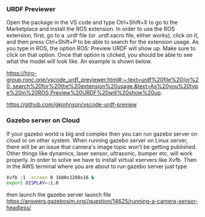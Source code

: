 ### URDF Previewer

Open the package in the VS code and type Ctrl+Shift+X to go to the Marketplace and install the ROS extension. 
In order to use the ROS extension, first, go to a .urdf file (or .urdf.xacro file, either works), click on it, and then press Ctrl+Shift+P to be able to search for the extension usage.
As you type in ROS, the option ROS: Preview URDF will show up. Make sure to click on that option.
Once that option is clicked, you should be able to see what the model will look like. An example is shown below.


https://hiro-group.ronc.one/vscode_urdf_previewer.html#:~:text=urdf%20file%20(or%20.,search%20for%20the%20extension%20usage.&text=As%20you%20type%20in%20ROS,Preview%20URDF%20will%20show%20up.

https://github.com/gkjohnson/vscode-urdf-preview

### Gazebo server on Cloud

If your gazebo world is big and complex then you can run gazebo server on cloud or on other system.
When running gazebo server on Linux server, there will be an issue that camera's image topic won’t be getting published. Other things like dynamics, laser sensor, ultrasonic, bumper etc. will work properly. In order to solve we have to install virtual xservers like Xvfb. Then in the AWS terminal where you are about to run gazebo server just type 

```bash
Xvfb :1 -screen 0 1600x1200x16 &
export DISPLAY=:1.0
```

then launch the gazebo server launch file
https://answers.gazebosim.org//question/14625/running-a-camera-sensor-headless/

